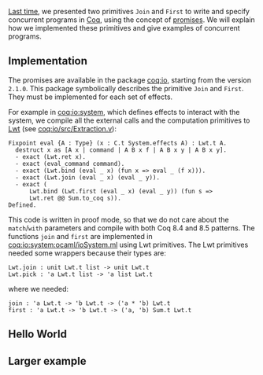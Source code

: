 [Last time](http://coq-blog.clarus.me/concurrency-with-promises-in-coq.html), we presented two primitives `Join` and `First` to write and specify concurrent programs in [Coq](https://coq.inria.fr/), using the concept of [promises](http://en.wikipedia.org/wiki/Futures_and_promises). We will explain how we implemented these primitives and give examples of concurrent programs.

## Implementation
The promises are available in the package [coq:io](https://github.com/clarus/io), starting from the version `2.1.0`. This package symbolically describes the primitive `Join` and `First`. They must be implemented for each  set of effects.

For example in [coq:io:system](https://github.com/clarus/io-system), which defines effects to interact with the system, we compile all the external calls and the computation primitives to [Lwt](http://ocsigen.org/lwt/) (see [coq:io/src/Extraction.v](https://github.com/clarus/io-system/blob/master/src/Extraction.v)):

    Fixpoint eval {A : Type} (x : C.t System.effects A) : Lwt.t A.
      destruct x as [A x | command | A B x f | A B x y | A B x y].
      - exact (Lwt.ret x).
      - exact (eval_command command).
      - exact (Lwt.bind (eval _ x) (fun x => eval _ (f x))).
      - exact (Lwt.join (eval _ x) (eval _ y)).
      - exact (
          Lwt.bind (Lwt.first (eval _ x) (eval _ y)) (fun s =>
          Lwt.ret @@ Sum.to_coq s)).
    Defined.

This code is written in proof mode, so that we do not care about the `match`/`with` parameters and compile with both Coq 8.4 and 8.5 patterns. The functions `join` and `first` are implemented in [coq:io:system:ocaml/ioSystem.ml](https://github.com/clarus/io-system-ocaml/blob/master/ioSystem.ml) using Lwt primitives. The Lwt primitives needed some wrappers because their types are:

    Lwt.join : unit Lwt.t list -> unit Lwt.t
    Lwt.pick : 'a Lwt.t list -> 'a list Lwt.t

where we needed:

    join : 'a Lwt.t -> 'b Lwt.t -> ('a * 'b) Lwt.t
    first : 'a Lwt.t -> 'b Lwt.t -> ('a, 'b) Sum.t Lwt.t

## Hello World

## Larger example
